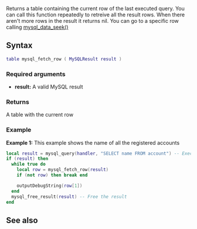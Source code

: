 <pageclass class="#AA7592" subcaption="MTA-MySQL Module"></pageclass>

Returns a table containing the current row of the last executed query. You can call this function repeatedly to retreive all the result rows. When there aren't more rows in the result it returns nil. You can go to a specific row calling [mysql\_data\_seek()](/Modules/MTA-MySQL/mysql_data_seek.md "wikilink")

Syntax
------

``` lua
table mysql_fetch_row ( MySQLResult result )
```

### Required arguments

-   **result:** A valid MySQL result

### Returns

A table with the current row

### Example

**Example 1:** This example shows the name of all the registered accounts

``` lua
local result = mysql_query(handler, "SELECT name FROM account") -- Execute the query
if (result) then
  while true do
    local row = mysql_fetch_row(result)
    if (not row) then break end

    outputDebugString(row[1])
  end
  mysql_free_result(result) -- Free the result
end
```

See also
--------
